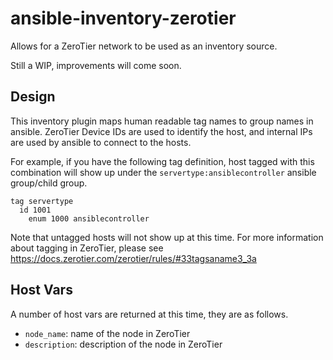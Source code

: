 # ansible-inventory-zerotier

Allows for a ZeroTier network to be used as an inventory source.

Still a WIP, improvements will come soon.

## Design
This inventory plugin maps human readable tag names to group names in ansible.
ZeroTier Device IDs are used to identify the host, and internal IPs are used by ansible to connect to the hosts.

For example, if you have the following tag definition, host tagged with this combination will show up under the `servertype:ansiblecontroller` ansible group/child group.
```
tag servertype
  id 1001
	enum 1000 ansiblecontroller
```

Note that untagged hosts will not show up at this time. For more information about tagging in ZeroTier, please see https://docs.zerotier.com/zerotier/rules/#33tagsaname3_3a

## Host Vars
A number of host vars are returned at this time, they are as follows.

- `node_name`: name of the node in ZeroTier
- `description`: description of the node in ZeroTier